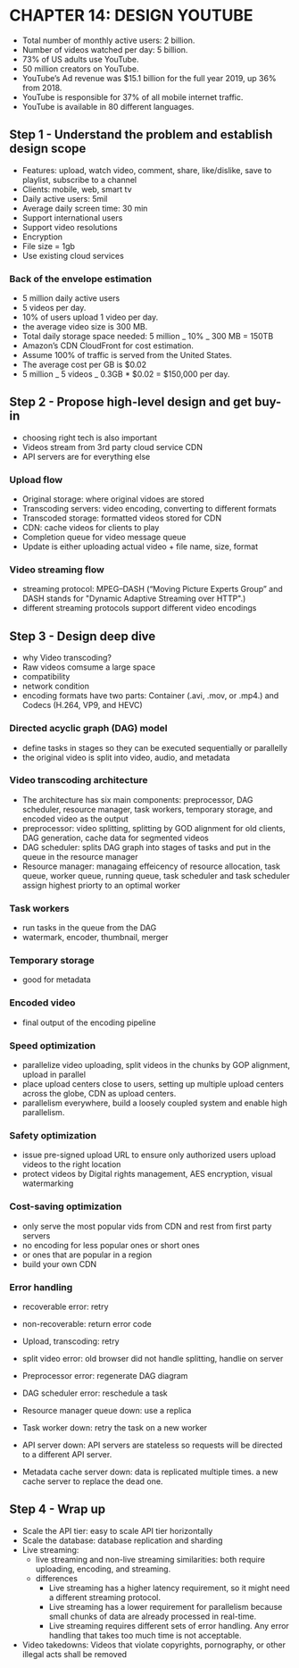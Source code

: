 # CHAPTER 14: DESIGN YOUTUBE

- Total number of monthly active users: 2 billion.
- Number of videos watched per day: 5 billion.
- 73% of US adults use YouTube.
- 50 million creators on YouTube.
- YouTube’s Ad revenue was $15.1 billion for the full year 2019, up 36% from 2018.
- YouTube is responsible for 37% of all mobile internet traffic.
- YouTube is available in 80 different languages.

## Step 1 - Understand the problem and establish design scope

- Features: upload, watch video, comment, share, like/dislike, save to playlist, subscribe to a channel
- Clients: mobile, web, smart tv
- Daily active users: 5mil
- Average daily screen time: 30 min
- Support international users
- Support video resolutions
- Encryption
- File size = 1gb
- Use existing cloud services

### Back of the envelope estimation

- 5 million daily active users
- 5 videos per day.
- 10% of users upload 1 video per day.
- the average video size is 300 MB.
- Total daily storage space needed: 5 million _ 10% _ 300 MB = 150TB
- Amazon’s CDN CloudFront for cost estimation.
- Assume 100% of traffic is served from the United States.
- The average cost per GB is $0.02
- 5 million _ 5 videos _ 0.3GB \* $0.02 = $150,000 per day.

## Step 2 - Propose high-level design and get buy-in

- choosing right tech is also important
- Videos stream from 3rd party cloud service CDN
- API servers are for everything else

### Upload flow

- Original storage: where original vidoes are stored
- Transcoding servers: video encoding, converting to different formats
- Transcoded storage: formatted videos stored for CDN
- CDN: cache videos for clients to play
- Completion queue for video message queue
- Update is either uploading actual video + file name, size, format

### Video streaming flow

- streaming protocol: MPEG–DASH (“Moving Picture Experts Group” and DASH stands for "Dynamic Adaptive Streaming over HTTP".)
- different streaming protocols support different video encodings

## Step 3 - Design deep dive

- why Video transcoding?
- Raw videos comsume a large space
- compatibility
- network condition
- encoding formats have two parts: Container (.avi, .mov, or .mp4.) and Codecs (H.264, VP9, and HEVC)

### Directed acyclic graph (DAG) model

- define tasks in stages so they can be executed sequentially or parallelly
- the original video is split into video, audio, and metadata

### Video transcoding architecture

- The architecture has six main components: preprocessor, DAG scheduler, resource manager, task workers, temporary storage, and encoded video as the output
- preprocessor: video splitting, splitting by GOD alignment for old clients, DAG generation, cache data for segmented videos
- DAG scheduler: splits DAG graph into stages of tasks and put in the queue in the resource manager
- Resource manager: managaing effeicency of resource allocation, task queue, worker queue, running queue, task scheduler and task scheduler assign highest priorty to an optimal worker

### Task workers

- run tasks in the queue from the DAG
- watermark, encoder, thumbnail, merger

### Temporary storage

- good for metadata

### Encoded video

- final output of the encoding pipeline

### Speed optimization

- parallelize video uploading, split videos in the chunks by GOP alignment, upload in parallel
- place upload centers close to users, setting up multiple upload centers across the globe, CDN as upload centers.
- parallelism everywhere, build a loosely coupled system and enable high parallelism.

### Safety optimization

- issue pre-signed upload URL to ensure only authorized users upload videos to the right location
- protect videos by Digital rights management, AES encryption, visual watermarking

### Cost-saving optimization

- only serve the most popular vids from CDN and rest from first party servers
- no encoding for less popular ones or short ones
- or ones that are popular in a region
- build your own CDN

### Error handling

- recoverable error: retry
- non-recoverable: return error code

- Upload, transcoding: retry
- split video error: old browser did not handle splitting, handlie on server
- Preprocessor error: regenerate DAG diagram
- DAG scheduler error: reschedule a task
- Resource manager queue down: use a replica
- Task worker down: retry the task on a new worker
- API server down: API servers are stateless so requests will be directed to a different API server.
- Metadata cache server down: data is replicated multiple times. a new cache server to replace the dead one.

## Step 4 - Wrap up

- Scale the API tier: easy to scale API tier horizontally
- Scale the database: database replication and sharding
- Live streaming:
  - live streaming and non-live streaming similarities: both require uploading, encoding, and streaming.
  - differences
    - Live streaming has a higher latency requirement, so it might need a different streaming protocol.
    - Live streaming has a lower requirement for parallelism because small chunks of data are already processed in real-time.
    - Live streaming requires different sets of error handling. Any error handling that takes too much time is not acceptable.
- Video takedowns: Videos that violate copyrights, pornography, or other illegal acts shall be removed
